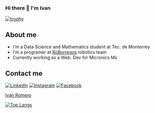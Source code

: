 ### Hi there 👋 I'm Ivan
[![trophy](https://github-profile-trophy.vercel.app/?username=IvanRomero03&theme=onedark&column=6&row=1&margin-w=10)](https://github.com/ryo-ma/github-profile-trophy)


## About me
- I'm a Data Science and Mathematics student at Tec. de Monterrey
- I'm a programer at [RoBorregos][Roborregos] robotics team 
- Currently working as a Web. Dev for Micronics Mx 

## Contact me
<a href="https://www.linkedin.com/in/absphreak" target="_blank"><img src="https://img.shields.io/badge/LinkedIn-%230077B5.svg?&style=flat-square&logo=linkedin&logoColor=white" alt="LinkedIn"></a>
<a href="https://www.instagram.com/absphreak" target="_blank"><img src="https://img.shields.io/badge/Instagram-%23E4405F.svg?&style=flat-square&logo=instagram&logoColor=white" alt="Instagram"></a>
<a href="https://www.facebook.com/originalphreak" target="_blank"><img src="https://img.shields.io/badge/Facebook-%231877F2.svg?&style=flat-square&logo=facebook&logoColor=white" alt="Facebook"></a>
<div class="badge-base LI-profile-badge" data-locale="es_ES" data-size="medium" data-theme="dark" data-type="VERTICAL" data-vanity="ivanromerow" data-version="v1"><a class="badge-base__link LI-simple-link" href="https://mx.linkedin.com/in/ivanromerow?trk=profile-badge">Iván Romero</a></div>

              

[![Top Langs](https://github-readme-stats.vercel.app/api/top-langs/?username=IvanRomero03&theme=onedark&langs_count=4)](https://github.com/anuraghazra/github-readme-stats)

<!--
**IvanRomero03/IvanRomero03** is a ✨ _special_ ✨ repository because its `README.md` (this file) appears on your GitHub profile.

Here are some ideas to get you started:

- 🔭 I’m currently working on ...
- 🌱 I’m currently learning ...
- 👯 I’m looking to collaborate on ...
- 🤔 I’m looking for help with ...
- 💬 Ask me about ...
- 📫 How to reach me: ...
- 😄 Pronouns: ...
- ⚡ Fun fact: ...
-->

[Roborregos]: https://roborregos.com/
